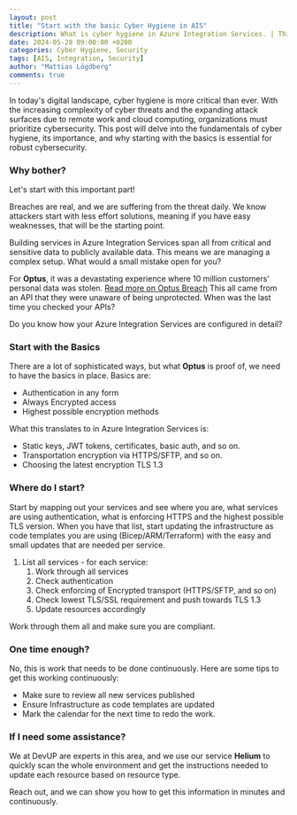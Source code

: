 ```yaml
---
layout: post
title: "Start with the basic Cyber Hygiene in AIS"
description: What is cyber hygiene in Azure Integration Services. | This post gives an introduction to the concept Cyber Hygiene in Azure Integration Services.
date: 2024-05-28 09:00:00 +0200
categories: Cyber Hygiene, Security
tags: [AIS, Integration, Security]
author: "Mattias Lögdberg"
comments: true
---
```


In today's digital landscape, cyber hygiene is more critical than ever. With the increasing complexity of cyber threats and the expanding attack surfaces due to remote work and cloud computing, organizations must prioritize cybersecurity. This post will delve into the fundamentals of cyber hygiene, its importance, and why starting with the basics is essential for robust cybersecurity.

### Why bother?
Let's start with this important part!

Breaches are real, and we are suffering from the threat daily. We know attackers start with less effort solutions, meaning if you have easy weaknesses, that will be the starting point.

Building services in Azure Integration Services span all from critical and sensitive data to publicly available data. This means we are managing a complex setup. What would a small mistake open for you?

For **Optus**, it was a devastating experience where 10 million customers' personal data was stolen. [Read more on Optus Breach](https://www.bbc.com/news/world-australia-63056838)
This all came from an API that they were unaware of being unprotected. When was the last time you checked your APIs?

Do you know how your Azure Integration Services are configured in detail?

### Start with the Basics
There are a lot of sophisticated ways, but what **Optus** is proof of, we need to have the basics in place. Basics are:

* Authentication in any form
* Always Encrypted access
* Highest possible encryption methods

What this translates to in Azure Integration Services is:

* Static keys, JWT tokens, certificates, basic auth, and so on.
* Transportation encryption via HTTPS/SFTP, and so on.
* Choosing the latest encryption TLS 1.3

### Where do I start?

Start by mapping out your services and see where you are, what services are using authentication, what is enforcing HTTPS and the highest possible TLS version. When you have that list, start updating the infrastructure as code templates you are using (Bicep/ARM/Terraform) with the easy and small updates that are needed per service.

1. List all services - for each service:
    1. Work through all services
    1. Check authentication
    1. Check enforcing of Encrypted transport (HTTPS/SFTP, and so on)
    1. Check lowest TLS/SSL requirement and push towards TLS 1.3
    1. Update resources accordingly

Work through them all and make sure you are compliant.

### One time enough?
No, this is work that needs to be done continuously. Here are some tips to get this working continuously:
* Make sure to review all new services published
* Ensure Infrastructure as code templates are updated
* Mark the calendar for the next time to redo the work.

### If I need some assistance?
We at DevUP are experts in this area, and we use our service **Helium** to quickly scan the whole environment and get the instructions needed to update each resource based on resource type.

Reach out, and we can show you how to get this information in minutes and continuously.
